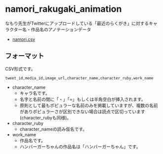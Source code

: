 # namori_rakugaki_animation

なもり先生がTwitterにアップロードしている「最近のらくがき」に対するキャラクター名・作品名のアノテーションデータ

* [namori.csv](namori.csv)

## フォーマット

CSV形式です。

```
tweet_id,media_id,image_url,character_name,character_ruby,work_name
```

* character_name
  * キャラ名です。
  * 名字と名前の間に「・」「=」もしくは半角空白が挿入されます。
  * 原則として最もポピュラーな名前のみを掲載していますが、複数の名前がありポピュラーさが区別できない場合は読点で区切っています (character_rubyも同様)。
* character_ruby
  * character_nameの読み仮名です。
* work_name
  * 作品名です。
  * ハンバーガーちゃんの作品名は「ハンバーガーちゃん」です。
